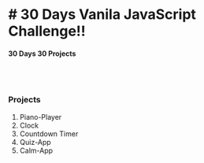 <h1># 30 Days Vanila JavaScript Challenge!!</h1>
<h4>30 Days 30 Projects</h4>
<br><br>
<h3>Projects</h3>
<ol type="1">
    <li>Piano-Player</li>
    <li>Clock</li>
    <li>Countdown Timer</li>
    <li>Quiz-App</li>
    <li>Calm-App</li>
   
  </ol>
